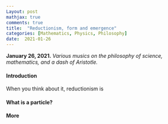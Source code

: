 ```yaml
---
Layout: post
mathjax: true
comments: true
title:  "Reductionism, form and emergence"
categories: [Mathematics, Physics, Philosophy]
date:  2021-01-26
---
```


**January 26, 2021.** *Various musics on the philosophy of science,
  mathematics, and a dash of Aristotle.*

#### Introduction

When you think about it, reductionism is 

#### What is a particle?

#### More 
